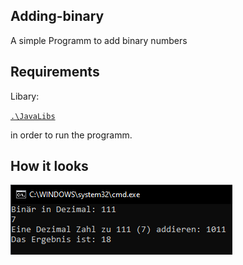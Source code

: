 ﻿## Adding-binary

A simple Programm to add binary numbers

## Requirements

Libary:

[`.\JavaLibs`](./JavaLibs)

in order to run the programm.

## How it looks

![adding-binary](adding-binary.png)
